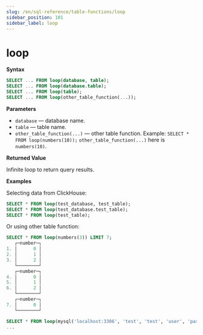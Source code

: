 ```yaml
---
slug: /en/sql-reference/table-functions/loop
sidebar_position: 101
sidebar_label: loop
---
```


# loop

**Syntax**

``` sql
SELECT ... FROM loop(database, table);
SELECT ... FROM loop(database.table);
SELECT ... FROM loop(table);
SELECT ... FROM loop(other_table_function(...));
```

**Parameters**

- `database` — database name.
- `table` — table name.
- `other_table_function(...)` — other table function.
  Example: `SELECT * FROM loop(numbers(10));`
  `other_table_function(...)` here is `numbers(10)`.

**Returned Value**

Infinite loop to return query results.

**Examples**

Selecting data from ClickHouse:

``` sql
SELECT * FROM loop(test_database, test_table);
SELECT * FROM loop(test_database.test_table);
SELECT * FROM loop(test_table);
```

Or using other table function:

``` sql
SELECT * FROM loop(numbers(3)) LIMIT 7;
   ┌─number─┐
1. │      0 │
2. │      1 │
3. │      2 │
   └────────┘
   ┌─number─┐
4. │      0 │
5. │      1 │
6. │      2 │
   └────────┘
   ┌─number─┐
7. │      0 │
   └────────┘
``` 
``` sql
SELECT * FROM loop(mysql('localhost:3306', 'test', 'test', 'user', 'password'));
...
```